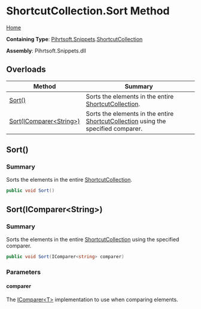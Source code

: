 <a name="_top"></a>

# ShortcutCollection\.Sort Method

[Home](../../../../README.md#_top)

**Containing Type**: [Pihrtsoft.Snippets](../../README.md#_top)\.[ShortcutCollection](../README.md#_top)

**Assembly**: Pihrtsoft\.Snippets\.dll

## Overloads

| Method | Summary |
| ------ | ------- |
| [Sort()](#Pihrtsoft_Snippets_ShortcutCollection_Sort) | Sorts the elements in the entire [ShortcutCollection](../README.md#_top)\. |
| [Sort(IComparer\<String>)](#Pihrtsoft_Snippets_ShortcutCollection_Sort_System_Collections_Generic_IComparer_System_String__) | Sorts the elements in the entire [ShortcutCollection](../README.md#_top) using the specified comparer\. |

## Sort\(\) <a name="Pihrtsoft_Snippets_ShortcutCollection_Sort"></a>

### Summary

Sorts the elements in the entire [ShortcutCollection](../README.md#_top)\.

```csharp
public void Sort()
```

## Sort\(IComparer\<String>\) <a name="Pihrtsoft_Snippets_ShortcutCollection_Sort_System_Collections_Generic_IComparer_System_String__"></a>

### Summary

Sorts the elements in the entire [ShortcutCollection](../README.md#_top) using the specified comparer\.

```csharp
public void Sort(IComparer<string> comparer)
```

### Parameters

#### comparer

The [IComparer\<T>](https://docs.microsoft.com/en-us/dotnet/api/system.collections.generic.icomparer-1) implementation to use when comparing elements\.